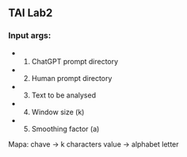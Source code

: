 ## TAI Lab2

### Input args:

- 1. ChatGPT prompt directory
- 2. Human prompt directory
- 3. Text to be analysed
- 4. Window size (k)
- 5. Smoothing factor (a)

Mapa:
chave -> k characters
value -> alphabet letter